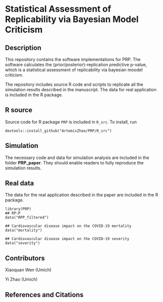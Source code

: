 # Statistical Assessment of Replicability via Bayesian Model Criticism

## Description

This repository contains the software implementations for PRP. The software calculates the (prior/posterior)-replication predictive p-value, which is a statistical assessment of replicability via bayesian moodel criticism.

The repository includes source R code and scripts to replicate all the simulation results described in the manuscript. The data for real application is included in the R package.

## R source
Source code for R package `PRP` is included in `R_src`. To install, run

```{r}
devtools::install_github("ArtemisZhao/PRP/R_src")
```

## Simulation
The necessary code and data for simulation analysis are included in the folder __PRP_paper__. They should enable readers to fully reproduce the simulation results.

## Real data
The data for the real application described in the paper are included in the R package.

```{r}
library(PRP)
## RP:P 
data("RPP_filtered")

## Cardiovascular disease impact on the COVID-19 mortality
data("mortality")

## Cardiovascular disease impact on the COVID-19 severity
data("severity")
```

## Contributors
Xiaoquan Wen (Umich)

Yi Zhao (Umich)

## References and Citations

